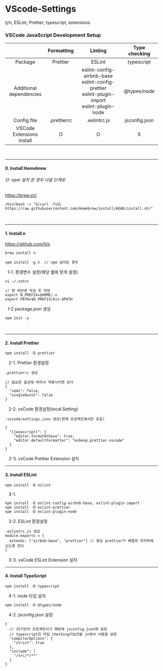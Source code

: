 # VScode-Settings
tj/n, ESLint, Prettier, typescript, extensions


### VSCode JavaScript Development Setup
||Formatting|Linting|Type checking|
|:----:|:-----:|:--------:|:-------:|
|Package|Prettier|ESLint|typescript|
|Additional <br> dependencies||eslint-config-airbnb-base <br> eslint-config-prettier <br> eslint-plugin-import <br> eslint-plugin-node |@types/node|
|Config file|.prettierrc|.eslintrc.js|jsconfig.json|
|VSCode<br>Extensions install|O|O|X|
<br>

------------
#### 0. Install Homebrew
###### 단. npm 설치 된 경우 다음 단계로
https://brew.sh/
```
/bin/bash -c "$(curl -fsSL https://raw.githubusercontent.com/Homebrew/install/HEAD/install.sh)"
```
<br>

------------
#### 1. Install n
https://github.com/tj/n
```
brew install n
```
```
npm install -g n  // npm 설치된 경우
```
&nbsp;&nbsp;1-1. 환경변수 설정(해당 쉘에 맞게 설정)
```
vi ~/.zshrc

// 맨 하단에 작성 후 저장
export N_PREFIX=$HOME/.n
export PATH=$N_PREFIX/bin:$PATH
```
&nbsp;&nbsp;1-2 package.json 생성
```
npm init -y
```
<br>

--------------
#### 2. Install Prettier
```
npm install -D prettier
```
&nbsp;&nbsp; 2-1. Prettier 환경설정
```
.prettierrc 생성

// 필요한 옵션에 따라서 적용시키면 된다
{
  "semi": false,
  "singleQuote": false
}
```
&nbsp;&nbsp; 2-2. vsCode 환경설정(local Setting)
```
.vscode/settings.json 생성(현재 프로젝트에서만 유효)

{
  "[javascript]": {
    "editor.formatOnSave": true,
    "editor.defaultFormatter": "esbenp.prettier-vscode"
  }
}
```
&nbsp;&nbsp; 2-3. vsCode Prettier Extension 설치
<br>

--------------------
#### 3. Install ESLint
```
npm install -D eslint
```
&nbsp;&nbsp; 3-1. 
```
npm install -D eslint-config-airbnb-base, eslint-plugin-import
npm install -D eslint-prettier
npm install -D eslint-plugin-node
```
&nbsp;&nbsp; 3-2. ESLint 환경설정
```
.eslintrc.js 생성
module.exports = {
  extends: ["airbnb-base", "prettier"] // 항상 prettier가 배열의 마지막에 오도록 한다
}
```
&nbsp;&nbsp; 3-3. vsCode ESLint Extension 설치
<br>

--------------------
#### 4. Install TypeScript
```
npm install -D typescript
```
&nbsp;&nbsp; 4-1. node 타입 설치
```
npm install -D @types/node
```

&nbsp;&nbsp; 4-2. jsconfig.json 설정
```
{
  // JS기반의 프로젝트이기 때문에 jsconfig.json에 설정
  // typescript의 타입 checking기능만을 js에서 사용할 설정
  "compilerOptions": {
    "strict": true
  },
  "include": [
    "/src/*/**"
  ]
}
```
